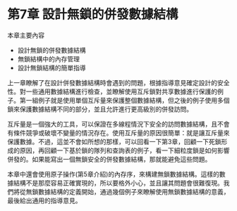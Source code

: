 # 第7章 設計無鎖的併發數據結構

本章主要內容

- 設計無鎖的併發數據結構
- 無鎖結構中的內存管理
- 設計無鎖結構的簡單指導

上一章瞭解了在設計併發數據結構時會遇到的問題，根據指導意見確定設計的安全性。對一些通用數據結構進行檢查，並瞭解使用互斥鎖對共享數據進行保護的例子。第一組例子就是使用單個互斥量來保護整個數據結構，但之後的例子使用多個鎖來保護數據結構不同的部分，並且允許進行更高級別的併發訪問。

互斥量是一個強大的工具，可以保證在多線程情況下安全的訪問數據結構，且不會有條件競爭或破壞不變量的情況存在。使用互斥量的原因很簡單：就是讓互斥量來保護數據。不過，這並不會如所想的那樣，可以回看一下第3章，回顧一下死鎖形成的原因，再回顧一下基於鎖的隊列和查詢表的例子，看一下細粒度鎖是如何影響併發的。如果能寫出一個無鎖安全的併發數據結構，那就能避免這些問題。

本章中還會使用原子操作(第5章介紹)的內存序，來構建無鎖數據結構。這樣的數據結構不是那麼容易正確實現的，所以要格外小心，並且讓其問題會很難復現。我們將從無鎖數據結構的定義開始，通過幾個例子來瞭解使用無鎖數據結構的意義，最後給出通用的指導意見。
